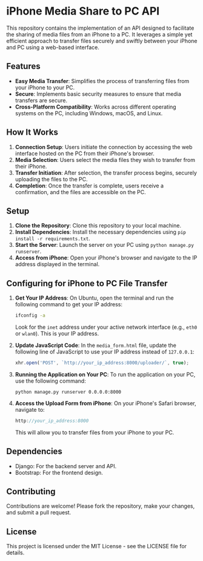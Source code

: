 
# iPhone Media Share to PC API

This repository contains the implementation of an API designed to facilitate the sharing of media files from an iPhone to a PC. It leverages a simple yet efficient approach to transfer files securely and swiftly between your iPhone and PC using a web-based interface.

## Features

- **Easy Media Transfer**: Simplifies the process of transferring files from your iPhone to your PC.
- **Secure**: Implements basic security measures to ensure that media transfers are secure.
- **Cross-Platform Compatibility**: Works across different operating systems on the PC, including Windows, macOS, and Linux.

## How It Works

1. **Connection Setup**: Users initiate the connection by accessing the web interface hosted on the PC from their iPhone's browser.
2. **Media Selection**: Users select the media files they wish to transfer from their iPhone.
3. **Transfer Initiation**: After selection, the transfer process begins, securely uploading the files to the PC.
4. **Completion**: Once the transfer is complete, users receive a confirmation, and the files are accessible on the PC.

## Setup

1. **Clone the Repository**: Clone this repository to your local machine.
2. **Install Dependencies**: Install the necessary dependencies using `pip install -r requirements.txt`.
3. **Start the Server**: Launch the server on your PC using `python manage.py runserver`.
4. **Access from iPhone**: Open your iPhone's browser and navigate to the IP address displayed in the terminal.

## Configuring for iPhone to PC File Transfer
1. **Get Your IP Address**: On Ubuntu, open the terminal and run the following command to get your IP address:
	```bash
	ifconfig -a
	```
	Look for the `inet` address under your active network interface (e.g., `eth0` or `wlan0`). This is your IP address.


2. **Update JavaScript Code**: In the `media_form.html` file, update the following line of JavaScript to use your IP address instead of `127.0.0.1`:
	```js
	xhr.open('POST', `http://your_ip_address:8000/uploader/`, true);
	```
3. **Running the Application on Your PC**:  To run the application on your PC, use the 		  following command:
	 ``` 
	 python manage.py runserver 0.0.0.0:8000
	```
  
4. **Access the Upload Form from iPhone**: On your iPhone's Safari browser, navigate to:
	```js
	http://your_ip_address:8000
	```
	 This will allow you to transfer files from your iPhone to your PC.

## Dependencies

- Django: For the backend server and API.
- Bootstrap: For the frontend design.

## Contributing

Contributions are welcome! Please fork the repository, make your changes, and submit a pull request.

## License

This project is licensed under the MIT License - see the LICENSE file for details.

